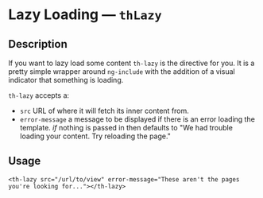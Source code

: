 # Lazy Loading — `thLazy`

## Description

If you want to lazy load some content `th-lazy` is the directive for you. It is a pretty simple wrapper around `ng-include` with the addition of a visual indicator that something is loading.

`th-lazy` accepts a:
- `src` URL of where it will fetch its inner content from.
- `error-message` a message to be displayed if there is an error loading the template. _if_ nothing is passed in then defaults to "We had trouble loading your content. Try reloading the page."


## Usage

```
<th-lazy src="/url/to/view" error-message="These aren't the pages you're looking for..."></th-lazy>
```
